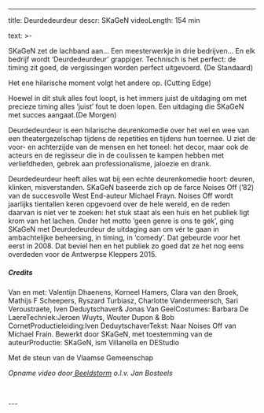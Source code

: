 
---
title: Deurdedeurdeur
descr: SKaGeN
videoLength: 154 min

text: >-
  <p>SKaGeN zet de lachband aan… Een meesterwerkje in drie bedrijven… En elk bedrijf wordt ‘Deurdedeurdeur’ grappiger. Technisch is het perfect: de timing zit goed, de vergissingen worden perfect uitgevoerd. (De Standaard)</p><p>Het ene hilarische moment volgt het andere op. (Cutting Edge)</p><p>Hoewel in dit stuk alles fout loopt, is het immers juist de uitdaging om met precieze timing alles ‘juist’ fout te doen lopen. Een uitdaging die SKaGeN met succes aangaat.(De Morgen)</p><p>Deurdedeurdeur is een hilarische deurenkomedie over het wel en wee van een theatergezelschap tijdens de repetities en tijdens hun toernee. U ziet de voor- en achterzijde van de mensen en het toneel: het decor, maar ook de acteurs en de regisseur die in de coulissen te kampen hebben met verliefdheden, gebrek aan professionalisme, jaloezie en drank. </p><p>Deurdedeurdeur heeft alles wat bij een echte deurenkomedie hoort: deuren, klinken, misverstanden. SKaGeN baseerde zich op de farce Noises Off (’82) van de succesvolle West End-auteur Michael Frayn. Noises Off wordt jaarlijks tientallen keren opgevoerd over de hele wereld, en de reden daarvan is niet ver te zoeken: het stuk staat als een huis en het publiek ligt krom van het lachen. Onder het motto ‘geen genre is ons te gek’, ging SKaGeN met Deurdedeurdeur de uitdaging aan om vér te gaan in ambachtelijke beheersing, in timing, in ‘comedy’. Dat gebeurde voor het eerst in 2008. Dat beviel hen en het publiek zo goed dat ze het nog eens overdeden voor de Antwerpse Kleppers 2015.</p><h5>Credits</h5><p>Van en met: Valentijn Dhaenens, Korneel Hamers, Clara van den Broek, Mathijs F Scheepers, Ryszard Turbiasz, Charlotte Vandermeersch, Sari Veroustraete, Iven Deduytschaver&amp; Jonas Van GeelCostumes: Barbara De LaereTechniek:Jeroen Wuyts, Wouter Dupon &amp; Bob CornetProductieleiding:Iven DeduytschaverTekst: Naar Noises Off van Michael Frain. Bewerkt door SKaGeN, met toestemming van de auteurProductie: SKaGeN, ism Villanella en DEStudio </p><p>Met de steun van de Vlaamse Gemeenschap</p><p><em>Opname video door</em><a href="http://www.beeldstorm.be" target="_blank"><em> Beeldstorm</em></a><em> o.l.v. Jan Bosteels </em>&nbsp;</p><p>‍</p>
---
